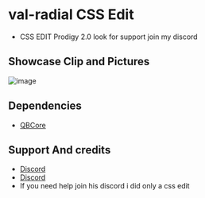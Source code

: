 # val-radial CSS Edit
- CSS EDIT Prodigy 2.0 look 
for support join my discord
## Showcase Clip and Pictures
![image](https://github.com/user-attachments/assets/71cad9be-32d7-4d7a-aaf3-9115e14d90b5)
## Dependencies
- [QBCore](https://github.com/qbcore-framework/qb-core)

## Support And credits
- [Discord](https://github.com/vallenthisside)
- [Discord](https://discord.gg/3c3mcjSBv9)
- If you need help join his discord i did only a css edit 
